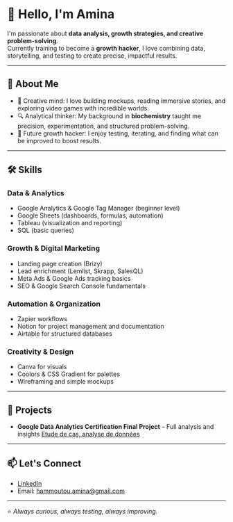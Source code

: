 # 👋 Hello, I'm Amina 

I'm passionate about **data analysis, growth strategies, and creative problem-solving**.  
Currently training to become a **growth hacker**, I love combining data, storytelling, and testing to create precise, impactful results.  

---

## 🧩 About Me  
- 🎨 Creative mind: I love building mockups, reading immersive stories, and exploring video games with incredible worlds.  
- 🔍 Analytical thinker: My background in **biochemistry** taught me precision, experimentation, and structured problem-solving.  
- 🚀 Future growth hacker: I enjoy testing, iterating, and finding what can be improved to boost results.  

---

## 🛠 Skills  

### **Data & Analytics**  
- Google Analytics & Google Tag Manager (beginner level)  
- Google Sheets (dashboards, formulas, automation)  
- Tableau (visualization and reporting)  
- SQL (basic queries)  

### **Growth & Digital Marketing**  
- Landing page creation (Brizy)  
- Lead enrichment (Lemlist, Skrapp, SalesQL)  
- Meta Ads & Google Ads tracking basics  
- SEO & Google Search Console fundamentals  

### **Automation & Organization**  
- Zapier workflows  
- Notion for project management and documentation  
- Airtable for structured databases  

### **Creativity & Design**  
- Canva for visuals  
- Coolors & CSS Gradient for palettes  
- Wireframing and simple mockups  

---

## 📂 Projects  

- **Google Data Analytics Certification Final Project** – Full analysis and insights [Etude de cas, analyse de données](https://docs.google.com/document/d/15owu0c5MDnY0WsV8b8yhYXl0ed-Dh-p_vM4XMbr0t4A/edit?usp=sharing)  

---

## 📫 Let's Connect  
- [LinkedIn](https://www.linkedin.com/in/amina-hammoutou-6400551ba?lipi=urn%3Ali%3Apage%3Ad_flagship3_profile_view_base_contact_details%3BwBElb4MHR7iOaRINR31rQQ%3D%3D)  
- Email: hammoutou.amina@gmail.com  

---
⭐️ _Always curious, always testing, always improving._
